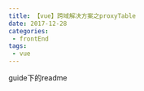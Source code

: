 ```yaml
---
title: 【vue】跨域解决方案之proxyTable
date: 2017-12-28
categories:
 - frontEnd
tags:
 - vue
---
```

guide下的readme